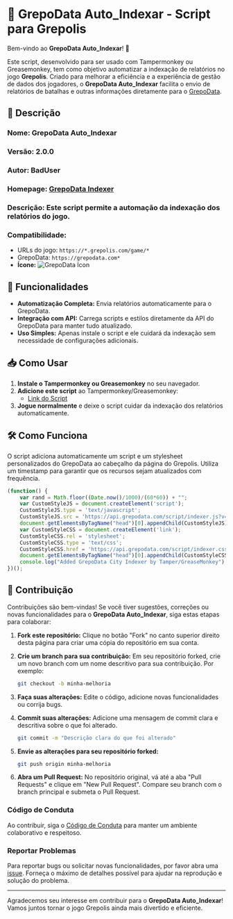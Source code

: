 # 📜 **GrepoData Auto_Indexar - Script para Grepolis**

Bem-vindo ao **GrepoData Auto_Indexar**! 🏰

Este script, desenvolvido para ser usado com Tampermonkey ou Greasemonkey, tem como objetivo automatizar a indexação de relatórios no jogo **Grepolis**. Criado para melhorar a eficiência e a experiência de gestão de dados dos jogadores, o **GrepoData Auto_Indexar** facilita o envio de relatórios de batalhas e outras informações diretamente para o [GrepoData](https://grepodata.com/indexer).

## 📌 **Descrição**

### **Nome:** GrepoData Auto_Indexar  
### **Versão:** 2.0.0  
### **Autor:** BadUser  
### **Homepage:** [GrepoData Indexer](https://grepodata.com/indexer)  
### **Descrição:** Este script permite a automação da indexação dos relatórios do jogo.  
### **Compatibilidade:**  
- URLs do jogo: `https://*.grepolis.com/game/*`  
- GrepoData: `https://grepodata.com*`  
- **Ícone:** ![GrepoData Icon](https://grepodata.com/assets/images/grepodata_icon.ico)

## 🚀 **Funcionalidades**

- **Automatização Completa:** Envia relatórios automaticamente para o GrepoData.
- **Integração com API:** Carrega scripts e estilos diretamente da API do GrepoData para manter tudo atualizado.
- **Uso Simples:** Apenas instale o script e ele cuidará da indexação sem necessidade de configurações adicionais.

## 📥 **Como Usar**

1. **Instale o Tampermonkey ou Greasemonkey** no seu navegador.
2. **Adicione este script** ao Tampermonkey/Greasemonkey:
   - [Link do Script](https://grepodata.com/indexer)
3. **Jogue normalmente** e deixe o script cuidar da indexação dos relatórios automaticamente.

## 🛠️ **Como Funciona**

O script adiciona automaticamente um script e um stylesheet personalizados do GrepoData ao cabeçalho da página do Grepolis. Utiliza um timestamp para garantir que os recursos sejam atualizados com frequência.

```javascript
(function() {
    var rand = Math.floor((Date.now()/1000)/(60*60)) + "";
    var CustomStyleJS = document.createElement('script');
    CustomStyleJS.type = 'text/javascript';
    CustomStyleJS.src = 'https://api.grepodata.com/script/indexer.js?v=' + rand;
    document.getElementsByTagName("head")[0].appendChild(CustomStyleJS);
    var CustomStyleCSS = document.createElement('link');
    CustomStyleCSS.rel = 'stylesheet';
    CustomStyleCSS.type = 'text/css';
    CustomStyleCSS.href = 'https://api.grepodata.com/script/indexer.css?v=' + rand;
    document.getElementsByTagName("head")[0].appendChild(CustomStyleCSS);
    console.log("Added GrepoData City Indexer by Tamper/GreaseMonkey");
})();
```

## 📝 **Contribuição**

Contribuições são bem-vindas! Se você tiver sugestões, correções ou novas funcionalidades para o **GrepoData Auto_Indexar**, siga estas etapas para colaborar:

1. **Fork este repositório:** Clique no botão "Fork" no canto superior direito desta página para criar uma cópia do repositório em sua conta.

2. **Crie um branch para sua contribuição:** Em seu repositório forked, crie um novo branch com um nome descritivo para sua contribuição. Por exemplo:
    ```bash
    git checkout -b minha-melhoria
    ```

3. **Faça suas alterações:** Edite o código, adicione novas funcionalidades ou corrija bugs.

4. **Commit suas alterações:** Adicione uma mensagem de commit clara e descritiva sobre o que foi alterado.
    ```bash
    git commit -m "Descrição clara do que foi alterado"
    ```

5. **Envie as alterações para seu repositório forked:** 
    ```bash
    git push origin minha-melhoria
    ```

6. **Abra um Pull Request:** No repositório original, vá até a aba "Pull Requests" e clique em "New Pull Request". Compare seu branch com o branch principal e submeta o Pull Request.

### **Código de Conduta**

Ao contribuir, siga o [Código de Conduta](https://github.com/Alexandre458/Codigos_Grepolis_BR/blob/main/CODE_OF_CONDUCT.md) para manter um ambiente colaborativo e respeitoso.

### **Reportar Problemas**

Para reportar bugs ou solicitar novas funcionalidades, por favor abra uma [issue](https://github.com/Alexandre458/Codigos_Grepolis_BR/issues). Forneça o máximo de detalhes possível para ajudar na reprodução e solução do problema.

---

Agradecemos seu interesse em contribuir para o **GrepoData Auto_Indexar**! Vamos juntos tornar o jogo Grepolis ainda mais divertido e eficiente.
